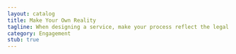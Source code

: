 ```yaml
---
layout: catalog
title: Make Your Own Reality
tagline: When designing a service, make your process reflect the legal rules that you wish existed, instead of those that do. Reality will catch up.
category: Engagement
stub: true
---
```

